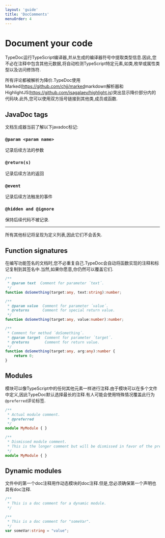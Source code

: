 ```yaml
---
layout: 'guide'
title: 'DocComments'
menuOrder: 4
---
```

# Document your code

TypeDoc运行TypeScript编译器,并从生成的编译器符号中提取类型信息.因此,您不必在注释中包含其他元数据,将自动检测TypeScript特定元素,如类,枚举或属性类型以及访问修饰符.

所有评论都被解析为降价.TypeDoc使用Marked(<https://github.com/chjj/marked>markdown解析器和HighlightJS(<https://github.com/isagalaev/highlight.js>)突出显示降价部分内的代码块.此外,您可以使用双方括号链接到其他类,成员或函数.

## JavaDoc tags

文档生成器当前了解以下javadoc标记:

### `@param <param name>`

记录后续方法的参数

### `@return(s)`

记录后续方法的返回

### `@event`

记录后续方法触发的事件

### `@hidden and @ignore`

保持后续代码不被记录.

* * *

所有其他标记将呈现为定义列表,因此它们不会丢失.

## Function signatures

在编写功能签名的文档时,您不必重复自己.TypeDoc会自动将函数实现的注释和标记复制到其签名中.当然,如果你愿意,你仍然可以覆盖它们.

```typescript
/**
 * @param text  Comment for parameter ´text´.
 */
function doSomething(target:any, text:string):number;

/**
 * @param value  Comment for parameter ´value´.
 * @returns      Comment for special return value.
 */
function doSomething(target:any, value:number):number;

/**
 * Comment for method ´doSomething´.
 * @param target  Comment for parameter ´target´.
 * @returns       Comment for return value.
 */
function doSomething(target:any, arg:any):number {
    return 0;
}
```

## Modules

模块可以像TypeScript中的任何其他元素一样进行注释.由于模块可以在多个文件中定义,因此TypeDoc默认选择最长的注释.有人可能会使用特殊情况覆盖此行为`@preferred`评论标签.

```typescript
/**
 * Actual module comment.
 * @preferred
 */
module MyModule { }
```

```typescript
/**
 * Dismissed module comment.
 * This is the longer comment but will be dismissed in favor of the preferred comment.
 */
module MyModule { }
```

## Dynamic modules

文件中的第一个doc注释用作动态模块的doc注释.但是,您必须确保第一个声明也具有doc注释.

```typescript
/**
 * This is a doc comment for a dynamic module.
 */

/**
 * This is a doc comment for "someVar".
 */
var someVar:string = "value";
```
